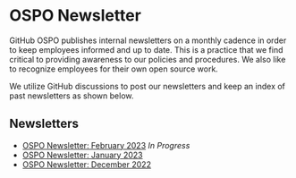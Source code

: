 # OSPO Newsletter

GitHub OSPO publishes internal newsletters on a monthly cadence in order to keep employees informed and up to date. This is a practice that we find critical to providing awareness to our policies and procedures. We also like to recognize employees for their own open source work.

We utilize GitHub discussions to post our newsletters and keep an index of past newsletters as shown below.

## Newsletters

- [OSPO Newsletter: February 2023](XXX) _In Progress_
- [OSPO Newsletter: January 2023](XXX)
- [OSPO Newsletter: December 2022](XXX)
